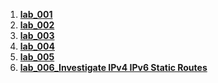1. **[lab_001](lab001/README.md)**
2. **[lab_002](lab002/README.md)**
3. **[lab_003](lab003/README.md)**
4. **[lab_004](lab004/README.md)**
5. **[lab_005](lab005/README.md)**
6. **[lab_006_Investigate IPv4 IPv6 Static Routes](lab006/README.md)**

